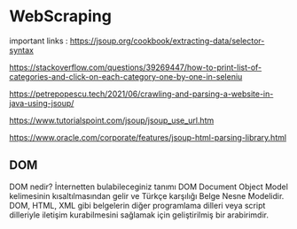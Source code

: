 # WebScraping

important links : https://jsoup.org/cookbook/extracting-data/selector-syntax

https://stackoverflow.com/questions/39269447/how-to-print-list-of-categories-and-click-on-each-category-one-by-one-in-seleniu

https://petrepopescu.tech/2021/06/crawling-and-parsing-a-website-in-java-using-jsoup/

https://www.tutorialspoint.com/jsoup/jsoup_use_url.htm

https://www.oracle.com/corporate/features/jsoup-html-parsing-library.html

## DOM 
DOM nedir? İnternetten bulabileceginiz tanımı DOM Document Object Model kelimesinin kısaltılmasından gelir ve Türkçe karşılığı Belge Nesne Modelidir. DOM, HTML, XML gibi belgelerin diğer programlama dilleri veya script dilleriyle iletişim kurabilmesini sağlamak için geliştirilmiş bir arabirimdir.
